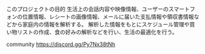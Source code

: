 このプロジェクトの目的
    生活上の会話内容や映像情報、ユーザーのスマートフォンの位置情報、レシートの画像情報、メールに届いた支払情報や領収書情報などから家庭内の情報を解析する。
    解析した情報をもとにスケジュール管理や買い物リストの作成、食の好みの解析などを行い、生活の最適化を行う。


community
https://discord.gg/Py7Nx38tNh